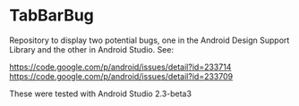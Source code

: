 # TabBarBug
Repository to display two potential bugs, one in the Android Design Support Library and the other in Android Studio. See:

https://code.google.com/p/android/issues/detail?id=233714
https://code.google.com/p/android/issues/detail?id=233709

These were tested with Android Studio 2.3-beta3
